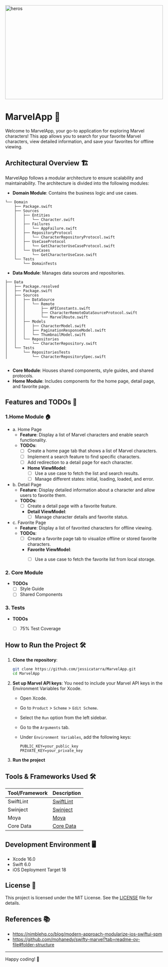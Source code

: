 <img src="https://wallpapers.com/images/featured/marvel-pictures-a8zq5u8qw3ega7cx.jpg" alt="heros" style="height: 300px; width: 100%; object-fit: contain;"/>

# MarvelApp 🚀

Welcome to MarvelApp, your go-to application for exploring Marvel characters! This app allows you to search for your favorite Marvel characters, view detailed information, and save your favorites for offline viewing.

## Architectural Overview 🏗️

MarvelApp follows a modular architecture to ensure scalability and maintainability. The architecture is divided into the following modules:

- **Domain Module**: Contains the business logic and use cases.
```
└── Domain
    ├── Package.swift
    ├── Sources
    │   ├── Entities
    │   │   └── Character.swift
    │   ├── Failures
    │   │   └── AppFailure.swift
    │   ├── RepositoryProtocol
    │   │   └── CharacterRepositoryProtocol.swift
    │   ├── UseCaseProtocol
    │   │   └── GetCharacterUseCaseProtocol.swift
    │   └── UseCases
    │       └── GetCharacterUseCase.swift
    └── Tests
        └── DomainTests
```
- **Data Module**: Manages data sources and repositories.
```
├── Data
│   ├── Package.resolved
│   ├── Package.swift
│   ├── Sources
│   │   ├── DataSource
│   │   │   └── Remote
│   │   │       ├── APIConstants.swift
│   │   │       ├── CharacterRemoteDataSourceProtocol.swift
│   │   │       └── MarvelRoute.swift
│   │   ├── Models
│   │   │   ├── CharacterModel.swift
│   │   │   ├── PaginationResponseModel.swift
│   │   │   └── ThumbnailModel.swift
│   │   └── Repositories
│   │       └── CharacterRepository.swift
│   └── Tests
│       └── RepositoriesTests
│           └── CharacterRepositorySpec.swift
	
```
- **Core Module**: Houses shared components, style guides, and shared protocols.
- **Home Module**: Includes components for the home page, detail page, and favorite page.

<!-- ///TODO: add diagrams -->
<!-- ![Architectural Diagram](path_to_architectural_diagram.png) -->

## Features and TODOs 📝

### 1.Home Module 🏠 
  - a. Home Page
    - **Feature**: Display a list of Marvel characters and enable search functionality.
    - **TODOs**:
      - [ ] Create a home page tab that shows a list of Marvel characters.
      - [ ] Implement a search feature to find specific characters.
      - [ ] Add redirection to a detail page for each character.
      - **Home ViewModel**:
        - [ ] Use a use case to fetch the list and search results.
        - [ ] Manage different states: initial, loading, loaded, and error.

  - b. Detail Page 
    - **Feature**: Display detailed information about a character and allow users to favorite them.
    - **TODOs**:
      - [ ] Create a detail page with a favorite feature.
      - **Detail ViewModel**:
        - [ ] Manage character details and favorite status.

  - c. Favorite Page 
    - **Feature**: Display a list of favorited characters for offline viewing.
    - **TODOs**:
      - [ ] Create a favorite page tab to visualize offline or stored favorite characters.
      - **Favorite ViewModel**:
        - [ ] Use a use case to fetch the favorite list from local storage.


### 2. Core Module
- **TODOs**
  - [ ] Style Guide
  - [ ] Shared Components
  
### 3. Tests
- **TODOs**
  - [ ] 75% Test Coverage


## How to Run the Project 🛠️

1. **Clone the repository**:
    ```bash
    git clone https://github.com/jessicatarra/MarvelApp.git
    cd MarvelApp
    ```

2. **Set up Marvel API keys**:
    You need to include your Marvel API keys in the Environment Variables for Xcode.

    - Open Xcode.
    - Go to `Product` > `Scheme` > `Edit Scheme`.
    - Select the `Run` option from the left sidebar.
    - Go to the `Arguments` tab.
    - Under `Environment Variables`, add the following keys:


      ```env
      PUBLIC_KEY=your_public_key
      PRIVATE_KEY=your_private_key
      ```

3. **Run the project**

## Tools & Frameworks Used 🛠️

| Tool/Framework | Description |
|----------------|-------------|
| SwiftLint      | [SwiftLint](https://github.com/realm/SwiftLint) |
| Swinject       | [Swinject](https://github.com/Swinject/Swinject) |
| Moya           | [Moya](https://github.com/Moya/Moya) |
| Core Data      | [Core Data](https://developer.apple.com/documentation/coredata/) |


## Development Environment 🖥️

* Xcode 16.0
* Swift 6.0
* iOS Deployment Target 18


## License 📄

This project is licensed under the MIT License. See the [LICENSE](LICENSE) file for details.


## References 📚

- https://nimblehq.co/blog/modern-approach-modularize-ios-swiftui-spm
- https://github.com/mohanedy/swifty-marvel?tab=readme-ov-file#folder-structure

---

Happy coding! 🎉
